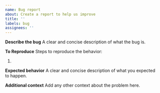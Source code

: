 ```yaml
---
name: Bug report
about: Create a report to help us improve
title: ''
labels: bug
assignees: ''
---
```


**Describe the bug**
A clear and concise description of what the bug is.

**To Reproduce**
Steps to reproduce the behavior:

1.

**Expected behavior**
A clear and concise description of what you expected to happen.

**Additional context**
Add any other context about the problem here.

